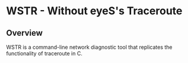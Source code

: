 # WSTR - Without eyeS's Traceroute

## Overview

WSTR is a command-line network diagnostic tool that replicates the functionality of traceroute in C.
